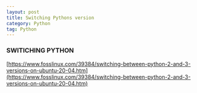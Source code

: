 ```yaml
---
layout: post
title: Switching Pythons version
category: Python
tag: Python
---
```


### SWITICHING PYTHON

[https://www.fosslinux.com/39384/switching-between-python-2-and-3-versions-on-ubuntu-20-04.htm](https://www.fosslinux.com/39384/switching-between-python-2-and-3-versions-on-ubuntu-20-04.htm)
